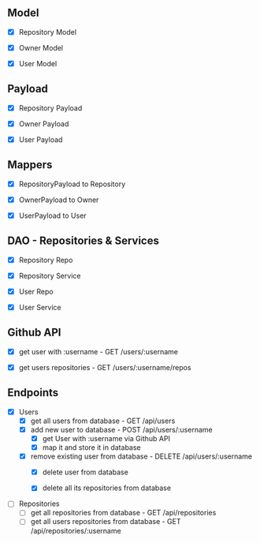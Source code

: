## Model
-   [x] Repository Model
-   [x] Owner Model
-   [X] User Model


## Payload
-   [x] Repository Payload
-   [x] Owner Payload
-   [x] User Payload


## Mappers
-   [x] RepositoryPayload to Repository
-   [x] OwnerPayload to Owner
-   [x] UserPayload to User


## DAO - Repositories & Services 
-   [x] Repository Repo
-   [x] Repository Service
-   [x] User Repo
-   [x] User Service


## Github API
-   [x] get user with :username - GET /users/:username
-   [x] get users repositories - GET /users/:username/repos


## Endpoints
-   [x] Users
    -   [x] get all users from database - GET /api/users
    -   [x] add new user to database - POST /api/users/:username
        -   [x] get User with :username via Github API
        -   [x] map it and store it in database
    -   [x] remove existing user from database - DELETE /api/users/:username
        -   [x] delete user from database
        -   [x] delete all its repositories from database
        
        
-   [ ] Repositories
    -   [ ] get all repositories from database - GET /api/repositories
    -   [ ] get all users repositories from database - GET /api/repositories/:username
